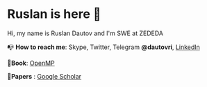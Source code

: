 
# Ruslan is here 👋

Hi, my name is Ruslan Dautov and I'm SWE at ZEDEDA

📭 **How to reach me**: Skype, Twitter, Telegram **@dautovri**, [LinkedIn](https://www.linkedin.com/in/dautovri/)

📕**Book**: [OpenMP](https://ruslan-dautov.gitbook.io/openmp/)

📑**Papers** : [Google Scholar](https://scholar.google.com/citations?user=BbHgeogAAAAJ&hl=en)
